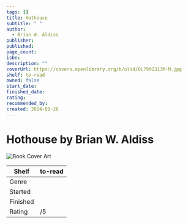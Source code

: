 ```yaml
---
tags: []
title: Hothouse
subtitle: " "
author:
  - Brian W. Aldiss
publisher: 
published: 
page_count: 
isbn: 
description: ""
coverUrl: https://covers.openlibrary.org/b/olid/OL7992313M-M.jpg
shelf: to-read
owned: false
start_date: 
finished_date: 
rating: 
recommended_by: 
created: 2024-09-26
---
```


# Hothouse by Brian W. Aldiss

![Book Cover Art](https://covers.openlibrary.org/b/olid/OL7992313M-M.jpg)

| Shelf | to-read |
| --- | --- |
| Genre |  |
| Started |  |
| Finished |  |
| Rating | /5 |

